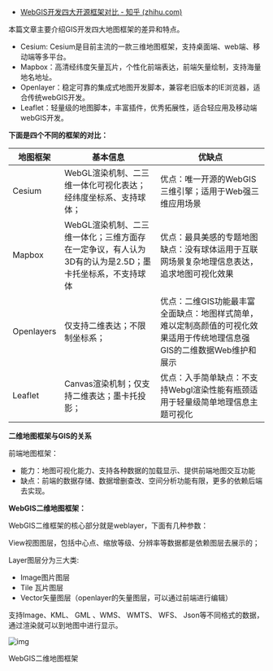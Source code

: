 - [WebGIS开发四大开源框架对比 - 知乎 (zhihu.com)](https://zhuanlan.zhihu.com/p/450689556)

本篇文章主要介绍GIS开发四大地图框架的差异和特点。

- Cesium: Cesium是目前主流的一款三维地图框架，支持桌面端、web端、移动端等多平台。
- Mapbox：高清经纬度矢量瓦片，个性化前端表达，前端矢量绘制，支持海量地名地址。
- Openlayer：稳定可靠的集成式地图开发脚本，兼容老旧版本的IE浏览器，适合传统webGIS开发。
- Leaflet：轻量级的地图脚本，丰富插件，优秀拓展性，适合轻应用及移动端webGIS开发。

**下面是四个不同的框架的对比：**

| 地图框架   | 基本信息                                                     | 优缺点                                                       |
| ---------- | ------------------------------------------------------------ | ------------------------------------------------------------ |
| Cesium     | WebGL渲染机制、二三维一体化可视化表达；经纬度坐标系、支持球体； | 优点：唯一开源的WebGIS三维引擎；适用于Web强三维应用场景      |
| Mapbox     | WebGL渲染机制、二三维一体化；三维方面存在一定争议，有人认为3D有的认为是2.5D；墨卡托坐标系，不支持球体 | 优点：最具美感的专题地图缺点：没有球体运用于互联网场景复杂地理信息表达，追求地图可视化效果 |
| Openlayers | 仅支持二维表达；不限制坐标系；                               | 优点：二维GIS功能最丰富全面缺点：地图样式简单，难以定制高颜值的可视化效果适用于传统地理信息强GIS的二维数据Web维护和展示 |
| Leaflet    | Canvas渲染机制；仅支持二维表达；墨卡托投影；                 | 优点：入手简单缺点：不支持Webgl渲染性能有瓶颈适用于轻量级简单地理信息主题可视化 |

**二维地图框架与GIS的关系**

前端地图框架：

- 能力：地图可视化能力、支持各种数据的加载显示、提供前端地图交互功能
- 缺点：前端的数据存储、数据增删查改、空间分析功能有限，更多的依赖后端去实现。

**WebGIS二维地图框架：**

WebGIS二维框架的核心部分就是weblayer，下面有几种参数：

View视图图层，包括中心点、缩放等级、分辨率等数据都是依赖图层去展示的；

Layer图层分为三大类:

- Image图片图层
- Tile 瓦片图层
- Vector矢量图层（openlayer的矢量图层，可以通过前端进行编辑）

支持Image、KML、 GML 、WMS、 WMTS、 WFS、 Json等不同格式的数据，通过渲染就可以到地图中进行显示。

![img](https://pic4.zhimg.com/80/v2-2f7956efedd3b6d0b831a377a9cad23f_720w.jpg)

WebGIS二维地图框架